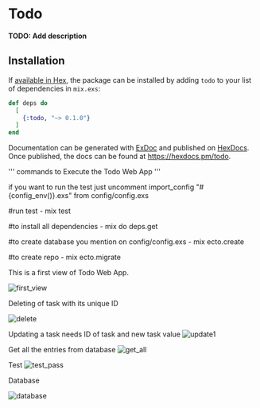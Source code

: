 # Todo

**TODO: Add description**

## Installation

If [available in Hex](https://hex.pm/docs/publish), the package can be installed
by adding `todo` to your list of dependencies in `mix.exs`:

```elixir
def deps do
  [
    {:todo, "~> 0.1.0"}
  ]
end
```

Documentation can be generated with [ExDoc](https://github.com/elixir-lang/ex_doc)
and published on [HexDocs](https://hexdocs.pm). Once published, the docs can
be found at <https://hexdocs.pm/todo>.

'''
commands to Execute the Todo Web App
'''

if you want to run the test just uncomment import_config "#{config_env()}.exs" from config/config.exs

#run test  - mix test

#to install all dependencies  - mix do deps.get 

#to create database you mention on config/config.exs   - mix ecto.create 

#to create repo   - mix ecto.migrate


This is a first view of Todo Web App.

![first_view](https://user-images.githubusercontent.com/60865755/207637044-37fb46e4-2133-4860-acaf-5145472ff36b.PNG)

Deleting of task with its unique ID 

![delete](https://user-images.githubusercontent.com/60865755/206926168-b8b40076-fcab-498b-a8bc-cd1d64d3f476.PNG)

Updating a task needs ID of task and new task value 
![update1](https://user-images.githubusercontent.com/60865755/207637081-15673f21-5bfc-42f7-9b60-fd5e38e8050f.PNG)

Get all the entries from database
![get_all](https://user-images.githubusercontent.com/60865755/206926177-ff2e19ac-a8a8-43e4-8d4a-c2196c4947ec.PNG)

Test 
![test_pass](https://user-images.githubusercontent.com/60865755/207637115-d8d3f4fb-6dd1-48aa-b7a5-58411c13494f.PNG)

Database

![database](https://user-images.githubusercontent.com/60865755/207637132-70a4d31c-df62-4c1b-a385-4188f86609dc.PNG)

